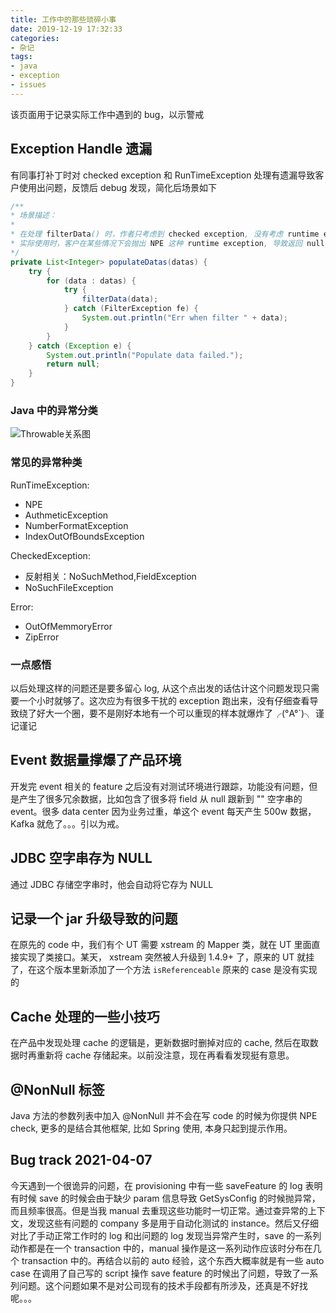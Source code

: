 ```yaml
---
title: 工作中的那些琐碎小事
date: 2019-12-19 17:32:33
categories:
- 杂记
tags:
- java
- exception
- issues
---
```

该页面用于记录实际工作中遇到的 bug，以示警戒

## Exception Handle 遗漏

有同事打补丁时对 checked exception 和 RunTimeException 处理有遗漏导致客户使用出问题，反馈后 debug 发现，简化后场景如下

```java
/**
* 场景描述：
*
* 在处理 filterData() 时，作者只考虑到 checked exception, 没有考虑 runtime exception.
* 实际使用时，客户在某些情况下会抛出 NPE 这种 runtime exception, 导致返回 null, 显示出现错误
*/
private List<Integer> populateDatas(datas) {
    try {
        for (data : datas) {
            try {
                filterData(data);
            } catch (FilterException fe) {
                System.out.println("Err when filter " + data);
            }
        }
    } catch (Exception e) {
        System.out.println("Populate data failed.");
        return null;
    }
}
```

### Java 中的异常分类

![Throwable关系图](relation.png)

### 常见的异常种类

RunTimeException:

* NPE
* AuthmeticException
* NumberFormatException
* IndexOutOfBoundsException

CheckedException:

* 反射相关：NoSuchMethod,FieldException
* NoSuchFileException

Error:

* OutOfMemmoryError
* ZipError

### 一点感悟

以后处理这样的问题还是要多留心 log, 从这个点出发的话估计这个问题发现只需要一个小时就够了。这次应为有很多干扰的 exception 跑出来，没有仔细查看导致绕了好大一个圈，要不是刚好本地有一个可以重现的样本就爆炸了╭(°A°`)╮ 谨记谨记

## Event 数据量撑爆了产品环境

开发完 event 相关的 feature 之后没有对测试环境进行跟踪，功能没有问题，但是产生了很多冗余数据，比如包含了很多将 field 从 null 跟新到 "" 空字串的 event。很多 data center 因为业务过重，单这个 event 每天产生 500w 数据，Kafka 就危了。。。引以为戒。

## JDBC 空字串存为 NULL

通过 JDBC 存储空字串时，他会自动将它存为 NULL

## 记录一个 jar 升级导致的问题

在原先的 code 中，我们有个 UT 需要 xstream 的 Mapper 类，就在 UT 里面直接实现了类接口。某天， xstream 突然被人升级到 1.4.9+ 了，原来的 UT 就挂了，在这个版本里新添加了一个方法 `isReferenceable` 原来的 case 是没有实现的

## Cache 处理的一些小技巧

在产品中发现处理 cache 的逻辑是，更新数据时删掉对应的 cache, 然后在取数据时再重新将 cache 存储起来。以前没注意，现在再看看发现挺有意思。

## @NonNull 标签

Java 方法的参数列表中加入 @NonNull 并不会在写 code 的时候为你提供 NPE check, 更多的是结合其他框架, 比如 Spring 使用, 本身只起到提示作用。

## Bug track 2021-04-07

今天遇到一个很诡异的问题，在 provisioning 中有一些 saveFeature 的 log 表明有时候 save 的时候会由于缺少 param 信息导致 GetSysConfig 的时候抛异常，而且频率很高。但是当我 manual 去重现这些功能时一切正常。通过查异常的上下文，发现这些有问题的 company 多是用于自动化测试的 instance。然后又仔细对比了手动正常工作时的 log 和出问题的 log 发现当异常产生时，save 的一系列动作都是在一个 transaction 中的，manual 操作是这一系列动作应该时分布在几个 transaction 中的。再结合以前的 auto 经验，这个东西大概率就是有一些 auto case 在调用了自己写的 script 操作 save feature 的时候出了问题，导致了一系列问题。这个问题如果不是对公司现有的技术手段都有所涉及，还真是不好找呢。。。
